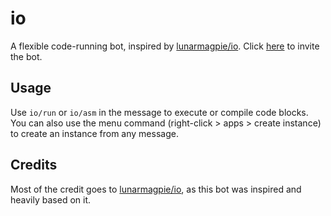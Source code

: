 # io
A flexible code-running bot, inspired by [lunarmagpie/io](https://github.com/lunarmagpie/io). Click [here](https://discord.com/api/oauth2/authorize?client_id=1073771658906701954&permissions=346176&scope=bot) to invite the bot.

## Usage
Use `io/run` or `io/asm` in the message to execute or compile code blocks. You can also use the menu command (right-click > apps > create instance) to create an instance from any message.

## Credits
Most of the credit goes to [lunarmagpie/io](https://github.com/lunarmagpie/io), as this bot was inspired and heavily based on it.
